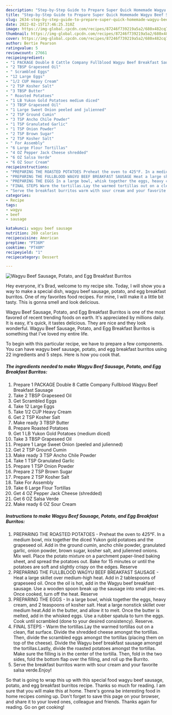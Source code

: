 ```yaml
---
description: "Step-by-Step Guide to Prepare Super Quick Homemade Wagyu Beef Sausage, Potato, and Egg Breakfast Burritos"
title: "Step-by-Step Guide to Prepare Super Quick Homemade Wagyu Beef Sausage, Potato, and Egg Breakfast Burritos"
slug: 2634-step-by-step-guide-to-prepare-super-quick-homemade-wagyu-beef-sausage-potato-and-egg-breakfast-burritos
date: 2022-02-15T17:46:25.310Z
image: https://img-global.cpcdn.com/recipes/87246f739219a5a2/680x482cq70/wagyu-beef-sausage-potato-and-egg-breakfast-burritos-recipe-main-photo.jpg
thumbnail: https://img-global.cpcdn.com/recipes/87246f739219a5a2/680x482cq70/wagyu-beef-sausage-potato-and-egg-breakfast-burritos-recipe-main-photo.jpg
cover: https://img-global.cpcdn.com/recipes/87246f739219a5a2/680x482cq70/wagyu-beef-sausage-potato-and-egg-breakfast-burritos-recipe-main-photo.jpg
author: Bertie Pearson
ratingvalue: 5
reviewcount: 27661
recipeingredient:
- "1 PACKAGE Double 8 Cattle Company Fullblood Wagyu Beef Breakfast Sausage"
- "2 TBSP Grapeseed Oil"
- " Scrambled Eggs"
- "12 Large Eggs"
- "1/2 CUP Heavy Cream"
- "2 TSP Kosher Salt"
- "3 TBSP Butter"
- " Roasted Potatoes"
- "1 LB Yukon Gold Potatoes medium diced"
- "3 TBSP Grapeseed Oil"
- "1 Large Sweet Onion peeled and julienned"
- "2 TSP Ground Cumin"
- "3 TSP Ancho Chile Powder"
- "1 TSP Granulated Garlic"
- "1 TSP Onion Powder"
- "2 TSP Brown Sugar"
- "2 TSP Kosher Salt"
- " For Assembly"
- "6 Large Flour Tortillas"
- "4 OZ Pepper Jack Cheese shredded"
- "6 OZ Salsa Verde"
- "6 OZ Sour Cream"
recipeinstructions:
- "PREPARING THE ROASTED POTATOES Preheat the oven to 425°F. In a medium bowl, mix together the diced Yukon gold potatoes and the grapeseed oil. Add in the ground cumin, ancho chile powder, granulated garlic, onion powder, brown sugar, kosher salt, and julienned onions. Mix well. Place the potato mixture on a parchment paper-lined baking sheet, and spread the potatoes out. Bake for 15 minutes or until the potatoes are soft and slightly crispy on the edges. Reserve"
- "PREPARING THE FULLBLOOD WAGYU BEEF BREAKFAST SAUSAGE Heat a large skillet over medium-high heat. Add in 2 tablespoons of grapeseed oil. Once the oil is hot, add in the Wagyu beef breakfast sausage. Use a wooden spoon break up the sausage into small piec-es. Once cooked, turn off the heat. Reserve"
- "PREPARING THE EGGS In a large bowl, whisk together the eggs, heavy cream, and 2 teaspoons of kosher salt. Heat a large nonstick skillet over medium heat.Add in the butter, and allow it to melt. Once the butter is melted, add in the whisked eggs. Use a rubber spatula to turn the eggs. Cook until scrambled (done to your desired consistency). Reserve."
- "FINAL STEPS Warm the tortillas.Lay the warmed tortillas out on a clean, flat surface. Divide the shredded cheese amongst the tortillas. Then, divide the scrambled eggs amongst the tortillas (placing them on top of the cheese). Divide the Wagyu beef breakfast sausage amongst the tortillas.Lastly, divide the roasted potatoes amongst the tortillas. Make sure the filling is in the center of the tortilla. Then, fold in the two sides, fold the bottom flap over the filling, and roll up the Burrito."
- "Serve the breakfast burritos warm with sour cream and your favorite salsa verde.Enjoy!"
categories:
- Recipe
tags:
- wagyu
- beef
- sausage

katakunci: wagyu beef sausage 
nutrition: 269 calories
recipecuisine: American
preptime: "PT36M"
cooktime: "PT48M"
recipeyield: "1"
recipecategory: Dessert

---
```



![Wagyu Beef Sausage, Potato, and Egg Breakfast Burritos](https://img-global.cpcdn.com/recipes/87246f739219a5a2/680x482cq70/wagyu-beef-sausage-potato-and-egg-breakfast-burritos-recipe-main-photo.jpg)

Hey everyone, it's Brad, welcome to my recipe site. Today, I will show you a way to make a special dish, wagyu beef sausage, potato, and egg breakfast burritos. One of my favorites food recipes. For mine, I will make it a little bit tasty. This is gonna smell and look delicious.



Wagyu Beef Sausage, Potato, and Egg Breakfast Burritos is one of the most favored of recent trending foods on earth. It's appreciated by millions daily. It is easy, it's quick, it tastes delicious. They are nice and they look wonderful. Wagyu Beef Sausage, Potato, and Egg Breakfast Burritos is something that I've loved my entire life.


To begin with this particular recipe, we have to prepare a few components. You can have wagyu beef sausage, potato, and egg breakfast burritos using 22 ingredients and 5 steps. Here is how you cook that.

<!--inarticleads1-->

##### The ingredients needed to make Wagyu Beef Sausage, Potato, and Egg Breakfast Burritos:

1. Prepare 1 PACKAGE Double 8 Cattle Company Fullblood Wagyu Beef Breakfast Sausage
1. Take 2 TBSP Grapeseed Oil
1. Get  Scrambled Eggs
1. Take 12 Large Eggs
1. Take 1/2 CUP Heavy Cream
1. Get 2 TSP Kosher Salt
1. Make ready 3 TBSP Butter
1. Prepare  Roasted Potatoes
1. Get 1 LB Yukon Gold Potatoes (medium diced)
1. Take 3 TBSP Grapeseed Oil
1. Prepare 1 Large Sweet Onion (peeled and julienned)
1. Get 2 TSP Ground Cumin
1. Make ready 3 TSP Ancho Chile Powder
1. Take 1 TSP Granulated Garlic
1. Prepare 1 TSP Onion Powder
1. Prepare 2 TSP Brown Sugar
1. Prepare 2 TSP Kosher Salt
1. Take  For Assembly
1. Take 6 Large Flour Tortillas
1. Get 4 OZ Pepper Jack Cheese (shredded)
1. Get 6 OZ Salsa Verde
1. Make ready 6 OZ Sour Cream




<!--inarticleads2-->

##### Instructions to make Wagyu Beef Sausage, Potato, and Egg Breakfast Burritos:

1. PREPARING THE ROASTED POTATOES - Preheat the oven to 425°F. In a medium bowl, mix together the diced Yukon gold potatoes and the grapeseed oil. Add in the ground cumin, ancho chile powder, granulated garlic, onion powder, brown sugar, kosher salt, and julienned onions. Mix well. Place the potato mixture on a parchment paper-lined baking sheet, and spread the potatoes out. Bake for 15 minutes or until the potatoes are soft and slightly crispy on the edges. Reserve
1. PREPARING THE FULLBLOOD WAGYU BEEF BREAKFAST SAUSAGE - Heat a large skillet over medium-high heat. Add in 2 tablespoons of grapeseed oil. Once the oil is hot, add in the Wagyu beef breakfast sausage. Use a wooden spoon break up the sausage into small piec-es. Once cooked, turn off the heat. Reserve
1. PREPARING THE EGGS - In a large bowl, whisk together the eggs, heavy cream, and 2 teaspoons of kosher salt. Heat a large nonstick skillet over medium heat.Add in the butter, and allow it to melt. Once the butter is melted, add in the whisked eggs. Use a rubber spatula to turn the eggs. Cook until scrambled (done to your desired consistency). Reserve.
1. FINAL STEPS - Warm the tortillas.Lay the warmed tortillas out on a clean, flat surface. Divide the shredded cheese amongst the tortillas. Then, divide the scrambled eggs amongst the tortillas (placing them on top of the cheese). Divide the Wagyu beef breakfast sausage amongst the tortillas.Lastly, divide the roasted potatoes amongst the tortillas. Make sure the filling is in the center of the tortilla. Then, fold in the two sides, fold the bottom flap over the filling, and roll up the Burrito.
1. Serve the breakfast burritos warm with sour cream and your favorite salsa verde.Enjoy!




So that is going to wrap this up with this special food wagyu beef sausage, potato, and egg breakfast burritos recipe. Thanks so much for reading. I am sure that you will make this at home. There's gonna be interesting food in home recipes coming up. Don't forget to save this page on your browser, and share it to your loved ones, colleague and friends. Thanks again for reading. Go on get cooking!
